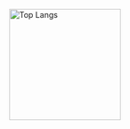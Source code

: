 <p align="left"> 
  <img alt="Top Langs" height="200px" src="https://github-readme-stats.vercel.app/api/top-langs/?username=naga-ko&layout=compact&show_icons=true&theme=onedark" />
<!--   <img alt="github stats" height="200px" src="https://github-readme-stats.vercel.app/api?username=naga-ko&theme=onedark&show_icons=ture" /> -->
</p>
